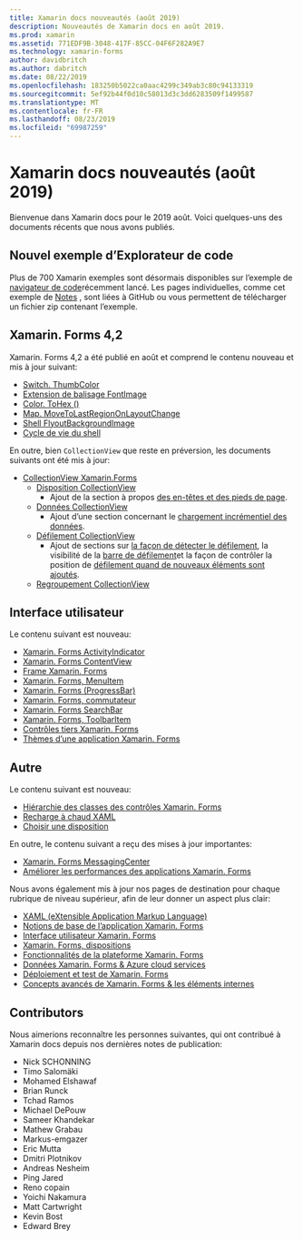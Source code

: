 ```yaml
---
title: Xamarin docs nouveautés (août 2019)
description: Nouveautés de Xamarin docs en août 2019.
ms.prod: xamarin
ms.assetid: 771EDF9B-3048-417F-85CC-04F6F282A9E7
ms.technology: xamarin-forms
author: davidbritch
ms.author: dabritch
ms.date: 08/22/2019
ms.openlocfilehash: 183250b5022ca0aac4299c349ab3c80c94133319
ms.sourcegitcommit: 5ef92b44f0d10c58013d3c3dd6283509f1499587
ms.translationtype: MT
ms.contentlocale: fr-FR
ms.lasthandoff: 08/23/2019
ms.locfileid: "69987259"
---
```

# <a name="xamarin-docs-whats-new-august-2019"></a>Xamarin docs nouveautés (août 2019)

Bienvenue dans Xamarin docs pour le 2019 août. Voici quelques-uns des documents récents que nous avons publiés.

## <a name="new-sample-code-browser"></a>Nouvel exemple d’Explorateur de code

Plus de 700 Xamarin exemples sont désormais disponibles sur l’exemple de [navigateur de code](https://docs.microsoft.com/samples/browse/?products=xamarin)récemment lancé. Les pages individuelles, comme cet exemple de [Notes](https://docs.microsoft.com/samples/xamarin/xamarin-forms-samples/getstarted-notes-singlepage/) , sont liées à GitHub ou vous permettent de télécharger un fichier zip contenant l’exemple.

## <a name="xamarinforms-42"></a>Xamarin. Forms 4,2

Xamarin. Forms 4,2 a été publié en août et comprend le contenu nouveau et mis à jour suivant:

- [Switch. ThumbColor](~/xamarin-forms/user-interface/switch.md#switch-appearance)
- [Extension de balisage FontImage](~/xamarin-forms/xaml/markup-extensions/consuming.md#fontimage-markup-extension)
- [Color. ToHex ()](~/xamarin-forms/user-interface/colors.md#additional-methods)
- [Map. MoveToLastRegionOnLayoutChange](~/xamarin-forms/user-interface/map.md#map-region-and-mapspan)
- [Shell FlyoutBackgroundImage](~/xamarin-forms/app-fundamentals/shell/flyout.md#flyout-background-image)
- [Cycle de vie du shell](~/xamarin-forms/app-fundamentals/shell/lifecycle.md)

En outre, bien `CollectionView` que reste en préversion, les documents suivants ont été mis à jour:

- [CollectionView Xamarin.Forms](~/xamarin-forms/user-interface/collectionview/index.md)
  - [Disposition CollectionView](~/xamarin-forms/user-interface/collectionview/layout.md)
    - Ajout de la section à propos [des en-têtes et des pieds de page](~/xamarin-forms/user-interface/collectionview/layout.md#headers-and-footers).
  - [Données CollectionView](~/xamarin-forms/user-interface/collectionview/populate-data.md)
    - Ajout d’une section concernant le [chargement incrémentiel des données](~/xamarin-forms/user-interface/collectionview/populate-data.md#load-data-incrementally).
  - [Défilement CollectionView](~/xamarin-forms/user-interface/collectionview/scrolling.md)
    - Ajout de sections sur [la façon de détecter le défilement](~/xamarin-forms/user-interface/collectionview/scrolling.md#detect-scrolling), la visibilité de la [barre de défilement](~/xamarin-forms/user-interface/collectionview/scrolling.md#scroll-bar-visibility)et la façon de contrôler la position de [défilement quand de nouveaux éléments sont ajoutés](~/xamarin-forms/user-interface/collectionview/scrolling.md#control-scroll-position-when-new-items-are-added).
  - [Regroupement CollectionView](~/xamarin-forms/user-interface/collectionview/grouping.md)

## <a name="user-interface"></a>Interface utilisateur

Le contenu suivant est nouveau:

- [Xamarin. Forms ActivityIndicator](~/xamarin-forms/user-interface/activityindicator.md)
- [Xamarin. Forms ContentView](~/xamarin-forms/user-interface/layouts/contentview.md)
- [Frame Xamarin. Forms](~/xamarin-forms/user-interface/layouts/frame.md)
- [Xamarin. Forms, MenuItem](~/xamarin-forms/user-interface/menuitem.md)
- [Xamarin. Forms (ProgressBar)](~/xamarin-forms/user-interface/progressbar.md)
- [Xamarin. Forms, commutateur](~/xamarin-forms/user-interface/switch.md)
- [Xamarin. Forms SearchBar](~/xamarin-forms/user-interface/searchbar.md)
- [Xamarin. Forms, ToolbarItem](~/xamarin-forms/user-interface/toolbaritem.md)
- [Contrôles tiers Xamarin. Forms](~/xamarin-forms/user-interface/controls/thirdparty.md)
- [Thèmes d’une application Xamarin. Forms](~/xamarin-forms/user-interface/theming.md)

## <a name="other"></a>Autre

Le contenu suivant est nouveau:

- [Hiérarchie des classes des contrôles Xamarin. Forms](~/xamarin-forms/internals/class-hierarchy.md)
- [Recharge à chaud XAML](~/xamarin-forms/xaml/hot-reload.md)
- [Choisir une disposition](~/xamarin-forms/user-interface/layouts/choose-layout.md)

En outre, le contenu suivant a reçu des mises à jour importantes:

- [Xamarin. Forms MessagingCenter](~/xamarin-forms/app-fundamentals/messaging-center.md)
- [Améliorer les performances des applications Xamarin. Forms](~/xamarin-forms/deploy-test/performance.md)

Nous avons également mis à jour nos pages de destination pour chaque rubrique de niveau supérieur, afin de leur donner un aspect plus clair:

- [XAML (eXtensible Application Markup Language)](~/xamarin-forms/xaml/index.yml)
- [Notions de base de l’application Xamarin. Forms](~/xamarin-forms/app-fundamentals/index.yml)
- [Interface utilisateur Xamarin. Forms](~/xamarin-forms/user-interface/index.yml)
- [Xamarin. Forms, dispositions](~/xamarin-forms/user-interface/layouts/index.yml)
- [Fonctionnalités de la plateforme Xamarin. Forms](~/xamarin-forms/platform/index.yml)
- [Données Xamarin. Forms & Azure cloud services](~/xamarin-forms/data-cloud/index.yml)
- [Déploiement et test de Xamarin. Forms](~/xamarin-forms/deploy-test/index.yml)
- [Concepts avancés de Xamarin. Forms & les éléments internes](~/xamarin-forms/internals/index.yml)

## <a name="contributors"></a>Contributors

Nous aimerions reconnaître les personnes suivantes, qui ont contribué à Xamarin docs depuis nos dernières notes de publication:

- Nick SCHONNING
- Timo Salomäki
- Mohamed Elshawaf
- Brian Runck
- Tchad Ramos
- Michael DePouw
- Sameer Khandekar
- Mathew Grabau
- Markus-emgazer
- Eric Mutta
- Dmitri Plotnikov
- Andreas Nesheim
- Ping Jared
- Reno copain
- Yoichi Nakamura
- Matt Cartwright
- Kevin Bost
- Edward Brey

